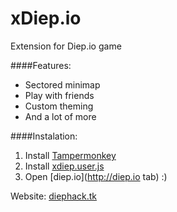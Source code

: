 # xDiep.io
Extension for Diep.io game

####Features:
* Sectored minimap
* Play with friends
* Custom theming
* And a lot of more

####Instalation:
1. Install [Tampermonkey](https://tampermonkey.net/)
2. Install [xdiep.user.js](https://github.com/terjanq/xDiep.io/raw/master/xdiep.user.js)
3. Open [diep.io](http://diep.io tab) :)


Website: [diephack.tk](http://diephack.tk)

